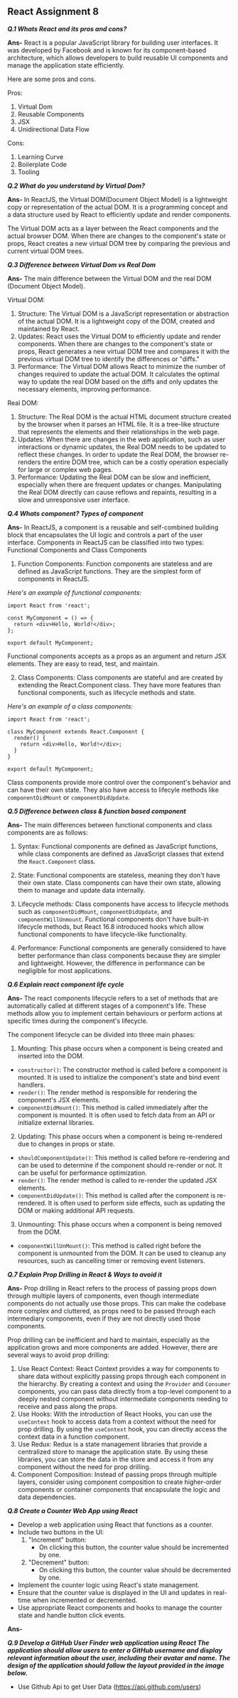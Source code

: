 ## React Assignment 8

**_Q.1  Whats React and its pros and cons?_**

**Ans-** React is a popular JavaScript library for building user interfaces. It was developed by Facebook and is known for its component-based architecture, which allows developers to build reusable UI components and manage the application state efficiently.

Here are some pros and cons.

Pros: 

1. Virtual Dom
2. Reusable Components
3. JSX
4. Unidirectional Data Flow

Cons: 

1. Learning Curve
2. Boilerplate Code
3. Tooling

**_Q.2 What do you understand by Virtual Dom?_**

**Ans-** In ReactJS, the Virtual DOM(Document Object Model) is a lightweight copy or representation of the actual DOM. It is a programming concept and a data structure used by React to efficiently update and render components.

The Virtual DOM acts as a layer between the React components and the actual browser DOM. When there are changes to the component's state or props, React creates a new virtual DOM tree by comparing the previous and current virtual DOM trees.

**_Q.3 Difference between Virtual Dom vs Real Dom_**

**Ans-** The main difference between the Virtual DOM and the real DOM (Document Object Model).

Virtual DOM: 

1. Structure: The Virtual DOM is a JavaScript representation or abstraction of the actual DOM. It is a lightweight copy of the DOM, created and maintained by React.
2. Updates: React uses the Virtual DOM to efficiently update and render components. When there are changes to the component's state or props, React generates a new virtual DOM tree and compares it with the previous virtual DOM tree to identify the differences or "diffs."
3. Performance: The Virtual DOM allows React to minimize the number of changes required to update the actual DOM. It calculates the optimal way to update the real DOM based on the diffs and only updates the necessary elements, improving performance.

Real DOM:

1. Structure: The Real DOM is the actual HTML document structure created by the browser when it parses an HTML file. It is a tree-like structure that represents the elements and their relationships in the web page.
2. Updates: When there are changes in the web application, such as user interactions or dynamic updates, the Real DOM needs to be updated to reflect these changes. In order to update the Real DOM, the browser re-renders the entire DOM tree, which can be a costly operation especially for large or complex web pages.
3. Performance: Updating the Real DOM can be slow and inefficient, especially when there are frequent updates or changes. Manipulating the Real DOM directly can cause reflows and repaints, resulting in a slow and unresponsive user interface.

**_Q.4 Whats component? Types of component_**

**Ans-** In ReactJS, a component is a reusable and self-combined building block that encapsulates the UI logic and controls a part of the user interface. Components in ReactJS can be classified into two types: Functional Components and Class Components

1. Function Components: Function components are stateless and are defined as JavaScript functions. They are the simplest form of components in ReactJS. 

_Here's an example of functional components:_

```
import React from 'react';

const MyComponent = () => {
  return <div>Hello, World!</div>;
};

export default MyComponent;
```

Functional components accepts as a props as an argument and return JSX elements. They are easy to read, test, and maintain.

2. Class Components: Class components  are stateful and are created by extending the React.Component class. They have more features than functional components, such as lifecycle methods and state. 

_Here's an example of a class components:_

```
import React from 'react';

class MyComponent extends React.Component {
  render() {
    return <div>Hello, World!</div>;
  }
}

export default MyComponent;
```

Class components provide more control over the component's behavior and can have their own state. They also have access to lifecyle methods like `componentDidMount` or `componentDidUpdate`.


**_Q.5 Difference between class & function based component_**

**Ans-** The main differences between functional components and class components are as follows: 

1. Syntax: Functional components are defined as JavaScript functions, while class components are defined as JavaScript classes that extend the `React.Component` class.

2. State: Functional components are stateless, meaning they don't have their own state. Class components can have their own state, allowing them to manage and update data internally.

3. Lifecycle methods: Class components have access to lifecycle methods such as `componentDidMount`, `componentDidUpdate`, and `componentWillUnmount`. Functional components don't have built-in lifecycle methods, but React 16.8 introduced hooks which allow functional components to have lifecycle-like functionality.

4. Performance: Functional components are generally considered to have better performance than class components because they are simpler and lightweight. However, the difference in performance can be negligible for most applications.

**_Q.6 Explain react component life cycle_**

**Ans-** The react components lifecycle refers to a set of methods that are automatically called at different stages of a component's life. These methods allow you to implement certain behaviours or perform actions at specific times during the component's lifecycle.

The component lifecycle can be divided into three main phases:

1. Mounting: This phase occurs when a component is being created and inserted into the DOM.

- `constructor()`: The constructor method is called before a component is mounted. It is used to initialize the component's state and bind event handlers.
- `render()`: The render method is responsible for rendering the component's JSX elements.
- `componentDidMount()`: This method is called immediately after the component is mounted. It is often used to fetch data from an API or initialize external libraries.

2. Updating: This phase occurs when a component is being re-rendered due to changes in props or state.

- `shouldComponentUpdate()`: This method is called before re-rendering and can be used to determine if the component should re-render or not. It can be useful for performance optimization.
- `render()`: The render method is called to re-render the updated JSX elements.
- `componentDidUpdate()`: This method is called after the component is re-rendered. It is often used to perform side effects, such as updating the DOM or making additional API requests.

3. Unmounting: This phase occurs when a component is being removed from the DOM. 

- `componentWillUnMount()`: This method is called right before the component is unmounted from the DOM. It can be used to cleanup any resources, such as cancelling timer or removing event listeners.


**_Q.7 Explain Prop Drilling in React & Ways to avoid it_**

**Ans-** Prop drilling in React refers to the process of passing props down through multiple layers of components, even though intermediate components do not actually use those props. This can make the codebase more complex and cluttered, as props need to be passed through each intermediary components, even if they are not directly used those components.

Prop drilling can be inefficient and hard to maintain, especially as the application grows and more components are added. However, there are several ways to avoid prop drilling: 

1. Use React Context: React Context provides a way for components to share data without explicitly passing props through each component in the hierarchy. By creating a context and using the `Provider` and `Consumer` components, you can pass data directly from a top-level component to a deeply nested component without intermediate components needing to receive and pass along the props.
2. Use Hooks: With the introduction of React Hooks, you can use the `useContext` hook to access data from a context without the need for prop drilling. By using the `useContext` hook, you can directly access the context data in a function component.
3. Use Redux: Redux is a state management libraries that provide a centralized store to manage the application state. By using these libraries, you can store the data in the store and access it from any component without the need for prop drilling.
4. Component Composition: Instead of passing props through multiple layers, consider using component composition to create higher-order components or container components that encapsulate the logic and data dependencies.


**_Q.8 Create a Counter Web App using React_**

- Develop a web application using React that functions as a counter.
- Include two buttons in the UI:
    1. "Increment" button:
        - On clicking this button, the counter value should be incremented by one.
    2. "Decrement" button:
        - On clicking this button, the counter value should be decremented by one.
- Implement the counter logic using React's state management.
- Ensure that the counter value is displayed in the UI and updates in real-time when incremented or decremented.
- Use appropriate React components and hooks to manage the counter state and handle button click events.

**Ans-**

**_Q.9  Develop a GitHub User Finder web application using React The application should allow users to enter a GitHub username and display relevant information about the user, including their avatar and name. The design of the application should follow the layout provided in the image below._**

- Use Github Api to get User Data (https://api.github.com/users)
